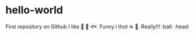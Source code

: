# hello-world
First repository on Github
I like :tea: :beer: :fish:.
Funny i thot :coffee: :chicken:.
Really!!! :ball: :head:
